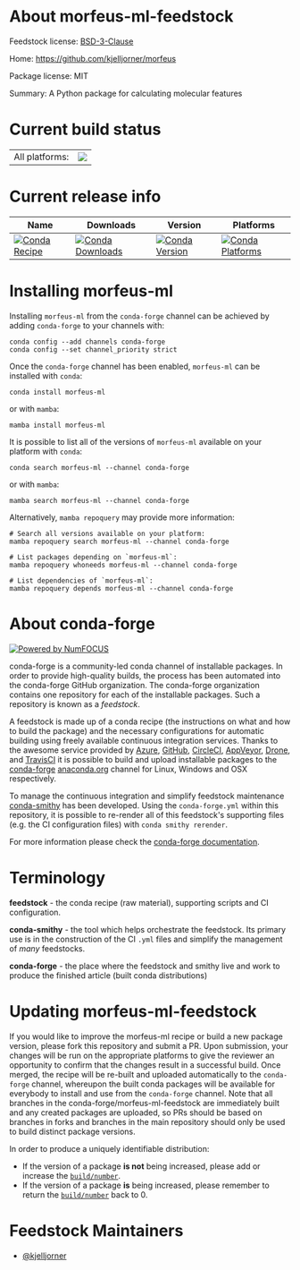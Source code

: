 About morfeus-ml-feedstock
==========================

Feedstock license: [BSD-3-Clause](https://github.com/conda-forge/morfeus-ml-feedstock/blob/main/LICENSE.txt)

Home: https://github.com/kjelljorner/morfeus

Package license: MIT

Summary: A Python package for calculating molecular features

Current build status
====================


<table><tr><td>All platforms:</td>
    <td>
      <a href="https://dev.azure.com/conda-forge/feedstock-builds/_build/latest?definitionId=12585&branchName=main">
        <img src="https://dev.azure.com/conda-forge/feedstock-builds/_apis/build/status/morfeus-ml-feedstock?branchName=main">
      </a>
    </td>
  </tr>
</table>

Current release info
====================

| Name | Downloads | Version | Platforms |
| --- | --- | --- | --- |
| [![Conda Recipe](https://img.shields.io/badge/recipe-morfeus--ml-green.svg)](https://anaconda.org/conda-forge/morfeus-ml) | [![Conda Downloads](https://img.shields.io/conda/dn/conda-forge/morfeus-ml.svg)](https://anaconda.org/conda-forge/morfeus-ml) | [![Conda Version](https://img.shields.io/conda/vn/conda-forge/morfeus-ml.svg)](https://anaconda.org/conda-forge/morfeus-ml) | [![Conda Platforms](https://img.shields.io/conda/pn/conda-forge/morfeus-ml.svg)](https://anaconda.org/conda-forge/morfeus-ml) |

Installing morfeus-ml
=====================

Installing `morfeus-ml` from the `conda-forge` channel can be achieved by adding `conda-forge` to your channels with:

```
conda config --add channels conda-forge
conda config --set channel_priority strict
```

Once the `conda-forge` channel has been enabled, `morfeus-ml` can be installed with `conda`:

```
conda install morfeus-ml
```

or with `mamba`:

```
mamba install morfeus-ml
```

It is possible to list all of the versions of `morfeus-ml` available on your platform with `conda`:

```
conda search morfeus-ml --channel conda-forge
```

or with `mamba`:

```
mamba search morfeus-ml --channel conda-forge
```

Alternatively, `mamba repoquery` may provide more information:

```
# Search all versions available on your platform:
mamba repoquery search morfeus-ml --channel conda-forge

# List packages depending on `morfeus-ml`:
mamba repoquery whoneeds morfeus-ml --channel conda-forge

# List dependencies of `morfeus-ml`:
mamba repoquery depends morfeus-ml --channel conda-forge
```


About conda-forge
=================

[![Powered by
NumFOCUS](https://img.shields.io/badge/powered%20by-NumFOCUS-orange.svg?style=flat&colorA=E1523D&colorB=007D8A)](https://numfocus.org)

conda-forge is a community-led conda channel of installable packages.
In order to provide high-quality builds, the process has been automated into the
conda-forge GitHub organization. The conda-forge organization contains one repository
for each of the installable packages. Such a repository is known as a *feedstock*.

A feedstock is made up of a conda recipe (the instructions on what and how to build
the package) and the necessary configurations for automatic building using freely
available continuous integration services. Thanks to the awesome service provided by
[Azure](https://azure.microsoft.com/en-us/services/devops/), [GitHub](https://github.com/),
[CircleCI](https://circleci.com/), [AppVeyor](https://www.appveyor.com/),
[Drone](https://cloud.drone.io/welcome), and [TravisCI](https://travis-ci.com/)
it is possible to build and upload installable packages to the
[conda-forge](https://anaconda.org/conda-forge) [anaconda.org](https://anaconda.org/)
channel for Linux, Windows and OSX respectively.

To manage the continuous integration and simplify feedstock maintenance
[conda-smithy](https://github.com/conda-forge/conda-smithy) has been developed.
Using the ``conda-forge.yml`` within this repository, it is possible to re-render all of
this feedstock's supporting files (e.g. the CI configuration files) with ``conda smithy rerender``.

For more information please check the [conda-forge documentation](https://conda-forge.org/docs/).

Terminology
===========

**feedstock** - the conda recipe (raw material), supporting scripts and CI configuration.

**conda-smithy** - the tool which helps orchestrate the feedstock.
                   Its primary use is in the construction of the CI ``.yml`` files
                   and simplify the management of *many* feedstocks.

**conda-forge** - the place where the feedstock and smithy live and work to
                  produce the finished article (built conda distributions)


Updating morfeus-ml-feedstock
=============================

If you would like to improve the morfeus-ml recipe or build a new
package version, please fork this repository and submit a PR. Upon submission,
your changes will be run on the appropriate platforms to give the reviewer an
opportunity to confirm that the changes result in a successful build. Once
merged, the recipe will be re-built and uploaded automatically to the
`conda-forge` channel, whereupon the built conda packages will be available for
everybody to install and use from the `conda-forge` channel.
Note that all branches in the conda-forge/morfeus-ml-feedstock are
immediately built and any created packages are uploaded, so PRs should be based
on branches in forks and branches in the main repository should only be used to
build distinct package versions.

In order to produce a uniquely identifiable distribution:
 * If the version of a package **is not** being increased, please add or increase
   the [``build/number``](https://docs.conda.io/projects/conda-build/en/latest/resources/define-metadata.html#build-number-and-string).
 * If the version of a package **is** being increased, please remember to return
   the [``build/number``](https://docs.conda.io/projects/conda-build/en/latest/resources/define-metadata.html#build-number-and-string)
   back to 0.

Feedstock Maintainers
=====================

* [@kjelljorner](https://github.com/kjelljorner/)

